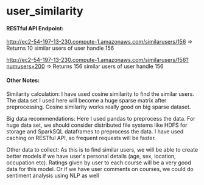 # user_similarity


#### RESTful API Endpoint:

http://ec2-54-197-13-230.compute-1.amazonaws.com/similarusers/156 => Returns 10 similar users of user handle 156

http://ec2-54-197-13-230.compute-1.amazonaws.com/similarusers/156?numusers=200 => Returns 156 similar users of user handle 156


#### Other Notes:

Similarity calculation:
I have used cosine similarity to find the similar users. The data set I used here will become a huge sparse matrix after preprocessing. Cosine similarity works really good on big sparse dataset.

Big data recommendations:
Here I used pandas to preprocess the data. For huge data set, we should consider distributed file systems like HDFS for storage and SparkSQL dataframes to preprocess the data. 
I have used caching on RESTful API, so frequent requests will be faster.

Other data to collect:
As this is to find similar users, we will be able to create better models if we have user's personal details (age, sex, location, occupation etc). Ratings given by user to each course will be a very good data for this model. Or if we have user comments on courses, we could do sentiment analysis using NLP as well
